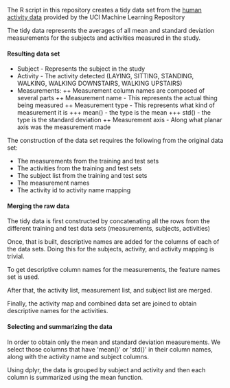 The R script in this repository creates a tidy data set from the [human activity data](http://archive.ics.uci.edu/ml/datasets/Human+Activity+Recognition+Using+Smartphones) provided  by the UCI Machine Learning Repository

The tidy data represents the averages of all mean and standard deviation measurements for the subjects and activities measured in the study.

#### Resulting data set

+ Subject - Represents the subject in the study
+ Activity - The activity detected (LAYING, SITTING, STANDING, WALKING, WALKING DOWNSTAIRS, WALKING UPSTAIRS)
+ Measurements: 
++ Measurement column names are composed of several parts
++ Measurement name - This represents the actual thing being measured
++ Measurement type - This represents what kind of measurement it is
+++ mean() - the type is the mean
+++ std() - the type is the standard deviation
++ Measurement axis - Along what planar axis was the measurement made



The construction of the data set requires the following from the original data set:

+ The measurements from the training and test sets
+ The activities from the training and test sets
+ The subject list from the training and test sets
+ The measurement names
+ The activity id to activity name mapping

#### Merging the raw data
The tidy data is first constructed by concatenating all the rows from the different training and test data sets (measurements, subjects, activities)

Once, that is built, descriptive names are added for the columns of each of the data sets. Doing this for the subjects, activity, and activity mapping is trivial.

To get descriptive column names for the measurements, the feature names set is used.

After that, the activity list, measurement list, and subject list are merged.

Finally, the activity map and combined data set are joined to obtain descriptive names for the activities.

#### Selecting and summarizing the data

In order to obtain only the mean and standard deviation measurements. We select those columns that have 'mean()' or 'std()' in their column names, along with the activity name and subject columns.

Using dplyr, the data is grouped by subject and activity and then each column is summarized using the mean function.


